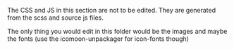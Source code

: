 The CSS and JS in this section are not to be edited. They are generated from the scss and source js files.

The only thing you would edit in this folder would be the images and maybe the fonts (use the icomoon-unpackager for icon-fonts though)